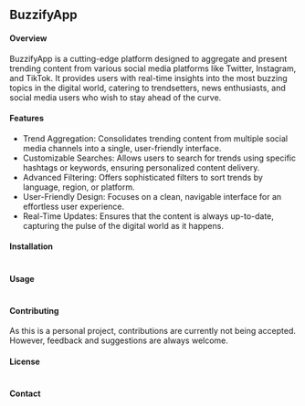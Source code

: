 ## BuzzifyApp

#### Overview
BuzzifyApp is a cutting-edge platform designed to aggregate and present trending content from various social media platforms like Twitter, Instagram, and TikTok. It provides users with real-time insights into the most buzzing topics in the digital world, catering to trendsetters, news enthusiasts, and social media users who wish to stay ahead of the curve.

#### Features
- Trend Aggregation: Consolidates trending content from multiple social media channels into a single, user-friendly interface.
- Customizable Searches: Allows users to search for trends using specific hashtags or keywords, ensuring personalized content delivery.
- Advanced Filtering: Offers sophisticated filters to sort trends by language, region, or platform.
- User-Friendly Design: Focuses on a clean, navigable interface for an effortless user experience.
- Real-Time Updates: Ensures that the content is always up-to-date, capturing the pulse of the digital world as it happens.

#### Installation
#

#### Usage
#

#### Contributing
As this is a personal project, contributions are currently not being accepted. However, feedback and suggestions are always welcome.

#### License
#

#### Contact
#
